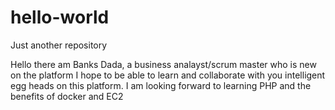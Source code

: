 # hello-world
Just another repository

Hello there am Banks Dada, a business analayst/scrum master who is new on the platform
I hope to be able to learn and collaborate with you intelligent egg heads on this platform.
I am looking forward to learning PHP and the benefits of docker and EC2
